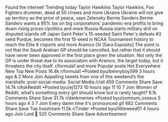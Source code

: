 Found the internet!
Trending today
Taylor Hawkiins
Taylor Hawkins, Foo Fighters drummer, dead at 50
r/news and more
Ukraine
Ukraine will not give up territory as the price of peace, says Zelensky
Bernie Sanders
Bernie Sanders wants a 95% tax on big corporations' pandemic-era profits to bring down rising prices
r/politics and more
Russia
Russia starts military drill on disputed islands off Japan
Saint Peter's
15-seeded Saint Peter's defeats #3 seed Purdue, becomes the first 15-seed in NCAA Tournament history to reach the Elite 8
r/sports and more
Aramco Oil
[Sara Esposito] The point is not that the Saudi Arabian GP should be cancelled, but rather that it should have never been approved in the first place given the situation. Not only the GP is under threat due to its association with Aramco, the target today, but it threatens the city itself.
r/formula1 and more
Popular posts
Hot
Everywhere
New
Top
New Posts
16.4k
r/formula1
•Posted byu/bennyboy599
3 hours ago
& 2 More
Join
Appalling tweets from one of this weekend’s fire marshalls
:post-social-media: Social Media /r/all
459 Comments
Share
Save
14.7k
r/AskReddit
•Posted byu/ej1273
10 hours ago
11
10
7
Join
Women of Reddit, what’s something every girl should know but is rarely taught?
6.1k Comments
Share
Save
31.7k
r/dankmemes
•Posted byu/somnum_osseus
5 hours ago
4
3
7
Join
Every damn time
it's pronounced gif
682 Comments
Share
Save
Top livestream
11.5k
r/Tinder
•Posted byu/littleweed01
4 hours ago
Join
Lord 🤣
525 Comments
Share
Save
Advertisement